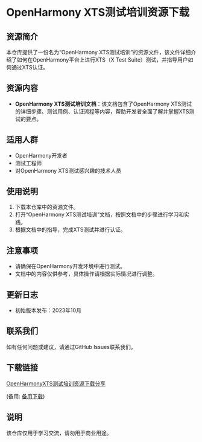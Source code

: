# OpenHarmony XTS测试培训资源下载

## 资源简介
本仓库提供了一份名为“OpenHarmony XTS测试培训”的资源文件，该文件详细介绍了如何在OpenHarmony平台上进行XTS（X Test Suite）测试，并指导用户如何通过XTS认证。

## 资源内容
- **OpenHarmony XTS测试培训文档**：该文档包含了OpenHarmony XTS测试的详细步骤、测试用例、认证流程等内容，帮助开发者全面了解并掌握XTS测试的要点。

## 适用人群
- OpenHarmony开发者
- 测试工程师
- 对OpenHarmony XTS测试感兴趣的技术人员

## 使用说明
1. 下载本仓库中的资源文件。
2. 打开“OpenHarmony XTS测试培训”文档，按照文档中的步骤进行学习和实践。
3. 根据文档中的指导，完成XTS测试并进行认证。

## 注意事项
- 请确保在OpenHarmony开发环境中进行测试。
- 文档中的内容仅供参考，具体操作请根据实际情况进行调整。

## 更新日志
- 初始版本发布：2023年10月

## 联系我们
如有任何问题或建议，请通过GitHub Issues联系我们。

## 下载链接
[OpenHarmonyXTS测试培训资源下载分享](https://pan.quark.cn/s/fd69fa2d4732) 

(备用: [备用下载](https://pan.baidu.com/s/1p4a0nt921C4eHG-5eHVrig?pwd=1234))

## 说明

该仓库仅用于学习交流，请勿用于商业用途。
